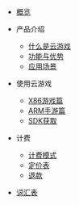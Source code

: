 

* [概览](/ucgs/README.md)
* 产品介绍   <!-- 以下是参考的目录模版，旨在建议产品文档应该包含的内容模块。实际章节划分可根据实际内容进行调整 -->
   * [什么是云游戏](/ucgs/README#_1了解)
   * [功能与优势](/ucgs/README#功能与优势)
   * [应用场景](/ucgs/README#应用场景)

* 使用云游戏
  * [X86游戏篇](/ucgs/user_guide#X86游戏上线)
  * [ARM手游篇](/ucgs/user_guide#ARM游戏上线)
  * [SDK获取](/ucgs/user_guide#SDK获取)
 
 <!--  
* 快速上手指南
   * [创建WEB服务](/ucgs/quick_start#创建Servless服务)
   * [使用WEB云游戏](/ucgs/quick_start#通过WEB访问DEMO页面)
-->

* 计费
   * [计费模式](/ucgs/price#计费模式)
   * [定价表](/ucgs/price#定价表)
   * [退款](/ucgs/price#退款)

* [词汇表](/ucgs/_glossary.md)
